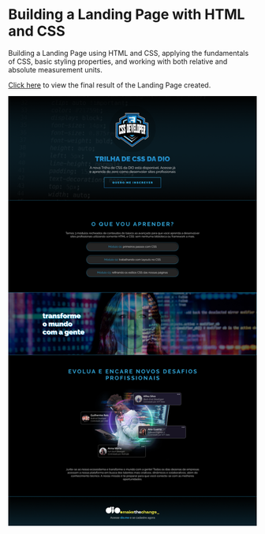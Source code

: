 # Building a Landing Page with HTML and CSS

Building a Landing Page using HTML and CSS, applying the fundamentals of CSS, basic styling properties, and working with both relative and absolute measurement units.

[Click here](https://camilaproficio.github.io/Landing-Page-DIO/) to view the final result of the Landing Page created.

![image](style/images/banner-site-DIO.png)
